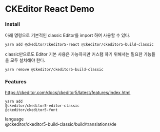 # CKEditor React Demo

### Install

아래 명령으로 기본적인 classic Editor를 import 하여 사용할 수 있다.

```
yarn add @ckeditor/ckeditor5-react @ckeditor/ckeditor5-build-classic
```

classic만으로도 Editor 기본 사용은 가능하지만 커스텀 하기 위해서는 필요한 기능들을 모두 설치해야 한다.

```
yarn remove @ckeditor/ckeditor5-build-classic
```

### Features

<https://ckeditor.com/docs/ckeditor5/latest/features/index.html>

```
yarn add
@ckeditor/ckeditor5-editor-classic
@ckeditor/ckeditor5-font
```

language  
@ckeditor/ckeditor5-build-classic/build/translations/de
